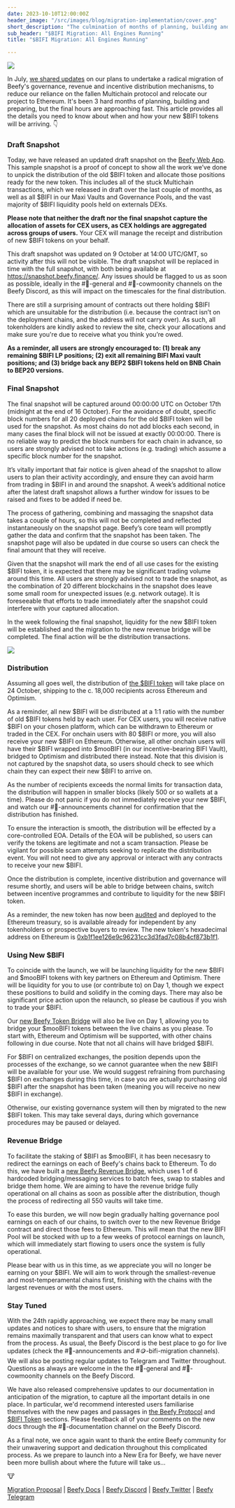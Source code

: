 ```yaml
---
date: 2023-10-10T12:00:00Z
header_image: "/src/images/blog/migration-implementation/cover.png"
short_description: "The culmination of months of planning, building and preparing... the $BIFI migration to Ethereum is almost ready for lift off."
sub_header: "$BIFI Migration: All Engines Running"
title: "$BIFI Migration: All Engines Running"

---
```


![](/src/images/blog/migration-implementation/cover.png)

In July, [we shared updates](https://beefy.com/articles/bifi-migration/) on our plans to undertake a radical migration of Beefy's governance, revenue and incentive distribution mechanisms, to reduce our reliance on the fallen Multichain protocol and relocate our project to Ethereum. It's been 3 hard months of planning, building and preparing, but the final hours are approaching fast. This article provides all the details you need to know about when and how your new $BIFI tokens will be arriving. 👇

### Draft Snapshot

Today, we have released an updated draft snapshot on the [Beefy Web App](https://snapshot.beefy.finance/). This sample snapshot is a proof of concept to show all the work we’ve done to unpick the distribution of the old $BIFI token and allocate those positions ready for the new token. This includes all of the stuck Multichain transactions, which we released in draft over the last couple of months, as well as all $BIFI in our Maxi Vaults and Governance Pools, and the vast majority of $BIFI liquidity pools held on externals DEXs. 

**Please note that neither the draft nor the final snapshot capture the allocation of assets for CEX users, as CEX holdings are aggregated across groups of users.** Your CEX will manage the receipt and distribution of new $BIFI tokens on your behalf.

This draft snapshot was updated on 9 October at 14:00 UTC/GMT, so activity after this will not be visible. The draft snapshot will be replaced in time with the full snapshot, with both being available at https://snapshot.beefy.finance/. Any issues should be flagged to us as soon as possible, ideally in the #🐄-general and #🤠-cowmoonity channels on the Beefy Discord, as this will impact on the timescales for the final distribution.

There are still a surprising amount of contracts out there holding $BIFI which are unsuitable for the distribution (i.e. because the contract isn’t on the deployment chains, and the address will not carry over).  As such, all tokenholders are kindly asked to review the site, check your allocations and make sure you're due to receive what you think you’re owed. 

**As a reminder, all users are strongly encouraged to: (1) break any remaining $BIFI LP positions; (2) exit all remaining BIFI Maxi vault positions; and (3) bridge back any BEP2 $BIFI tokens held on BNB Chain to BEP20 versions.**

### Final Snapshot

The final snapshot will be captured around 00:00:00 UTC on October 17th (midnight at the end of 16 October). For the avoidance of doubt, specific block numbers for all 20 deployed chains for the old $BIFI token will be used for the snapshot. As most chains do not add blocks each second, in many cases the final block will not be issued at exactly 00:00:00. There is no reliable way to predict the block numbers for each chain in advance, so users are strongly advised not to take actions (e.g. trading) which assume a specific block number for the snapshot.

It’s vitally important that fair notice is given ahead of the snapshot to allow users to plan their activity accordingly, and ensure they can avoid harm from trading in $BIFI in and around the snapshot. A week’s additional notice after the latest draft snapshot allows a further window for issues to be raised and fixes to be added if need be.

The process of gathering, combining and massaging the snapshot data takes a couple of hours, so this will not be completed and reflected instantaneously on the snapshot page. Beefy’s core team will promptly gather the data and confirm that the snapshot has been taken. The snapshot page will also be updated in due course so users can check the final amount that they will receive.

Given that the snapshot will mark the end of all use cases for the existing $BIFI token, it is expected that there may be significant trading volume around this time. All users are strongly advised not to trade the snapshot, as the combination of 20 different blockchains in the snapshot does leave some small room for unexpected issues (e.g. network outage). It is foreseeable that efforts to trade immediately after the snapshot could interfere with your captured allocation.

In the week following the final snapshot, liquidity for the new $BIFI token will be established and the migration to the new revenue bridge will be completed. The final action will be the distribution transactions.

![](/src/images/blog/migration-implementation/timeline.png)

### Distribution

Assuming all goes well, the distribution of [the $BIFI token](https://docs.beefy.finance/ecosystem/bifi-token) will take place on 24 October, shipping to the c. 18,000 recipients across Ethereum and Optimism. 

As a reminder, all new $BIFI will be distributed at a 1:1 ratio with the number of old $BIFI tokens held by each user. For CEX users, you will receive native $BIFI on your chosen platform, which can be withdrawn to Ethereum or traded in the CEX. For onchain users with 80 $BIFI or more, you will also receive your new $BIFI on Ethereum. Otherwise, all other onchain users will have their $BIFI wrapped into $mooBIFI (in our incentive-bearing BIFI Vault), bridged to Optimism and distributed there instead. Note that this division is not captured by the snapshot data, so users should check to see which chain they can expect their new $BIFI to arrive on. 

As the number of recipients exceeds the normal limits for transaction data, the distribution will happen in smaller blocks (likely 500 or so wallets at a time). Please do not panic if you do not immediately receive your new $BIFI, and watch our #📢-announcements channel for confirmation that the distribution has finished.

To ensure the interaction is smooth, the distribution will be effected by a core-controlled EOA. Details of the EOA will be published, so users can verify the tokens are legitimate and not a scam transaction. Please be vigilant for possible scam attempts seeking to replicate the distribution event. You will not need to give any approval or interact with any contracts to receive your new $BIFI.

Once the distribution is complete, incentive distribution and governance will resume shortly, and users will be able to bridge between chains, switch between incentive programmes and contribute to liquidity for the new $BIFI token.

As a reminder, the new token has now been [audited](https://github.com/beefyfinance/beefy-audits/blob/master/2023-08-30-Beefy-Zellic-BIFI-Token-Audit.pdf) and deployed to the Ethereum treasury, so is available already for independent by any tokenholders or prospective buyers to review. The new token's hexadecimal address on Ethereum is [0xb1f1ee126e9c96231cc3d3fad7c08b4cf873b1f1](https://etherscan.io/address/0xb1f1ee126e9c96231cc3d3fad7c08b4cf873b1f1).

### Using New $BIFI

To coincide with the launch, we will be launching liquidity for the new $BIFI and $mooBIFI tokens with key partners on Ethereum and Optimism. There will be liquidity for you to use (or contribute to) on Day 1, though we expect these positions to build and solidify in the coming days. There may also be significant price action upon the relaunch, so please be cautious if you wish to trade your $BIFI.

Our [new Beefy Token Bridge](https://docs.beefy.finance/ecosystem/bifi-token/token-bridge) will also be live on Day 1, allowing you to bridge your $mooBIFI tokens between the live chains as you please. To start with, Ethereum and Optimism will be supported, with other chains following in due course. Note that not all chains will have bridged $BIFI.

For $BIFI on centralized exchanges, the position depends upon the processes of the exchange, so we cannot guarantee when the new $BIFI will be available for your use. We would suggest refraining from purchasing $BIFI on exchanges during this time, in case you are actually purchasing old $BIFI after the snapshot has been taken (meaning you will receive no new $BIFI in exchange).

Otherwise, our existing governance system will then by migrated to the new $BIFI token. This may take several days, during which governance procedures may be paused or delayed.

### Revenue Bridge

To facilitate the staking of $BIFI as $mooBIFI, it has been necesasry to redirect the earnings on each of Beefy's chains back to Ethereum. To do this, we have built a [new Beefy Revenue Bridge](https://docs.beefy.finance/ecosystem/protocol/revenue-bridge), which uses 1 of 6 hardcoded bridging/messaging services to batch fees, swap to stables and bridge them home. We are aiming to have the revenue bridge fully operational on all chains as soon as possible after the distribution, though the process of redirecting all 550 vaults will take time.

To ease this burden, we will now begin gradually halting governance pool earnings on each of our chains, to switch over to the new Revenue Bridge contract and direct those fees to Ethereum. This will mean that the new BIFI Pool will be stocked with up to a few weeks of protocol earnings on launch, which will immediately start flowing to users once the system is fully operational.

Please bear with us in this time, as we appreciate you will no longer be earning on your $BIFI. We will aim to work through the smallest-revenue and most-temperamental chains first, finishing with the chains with the largest revenues or with the most users.

### Stay Tuned

With the 24th rapidly approaching, we expect there may be many small updates and notices to share with users, to ensure that the migration remains maximally transparent and that users can know what to expect from the process. As usual, the Beefy Discord is the best place to go for live updates (check the #📢-announcements and #🪙-bifi-migration channels). We will also be posting regular updates to Telegram and Twitter throughout. Questions as always are welcome in the the #🐄-general and #🤠-cowmoonity channels on the Beefy Discord.

We have also released comprehensive updates to our documentation in anticipation of the migration, to capture all the important details in one place. In particular, we'd recommend interested users familiarise themselves with the new pages and passages in [the Beefy Protocol](https://docs.beefy.finance/ecosystem/protocol) and [$BIFI Token](https://docs.beefy.finance/ecosystem/bifi-token) sections. Please feedback all of your comments on the new docs through the #📖-documentation channel on the Beefy Discord.

As a final note, we once again want to thank the entire Beefy community for their unwavering support and dedication throughout this complicated process. As we prepare to launch into a New Era for Beefy, we have never been more bullish about where the future will take us…

🐮

[Migration Proposal](https://snapshot.org/#/beefydao.eth/proposal/0x975b10f949c0ea62a53f7a3ab5aa738376422efbd7bb33712daa74b98bd4b727) | [Beefy Docs](https://docs.beefy.finance/) | [Beefy Discord](https://discord.gg/yq8wfHd) | [Beefy Twitter](https://twitter.com/beefyfinance) | [Beefy Telegram](https://t.me/beefyfinance)